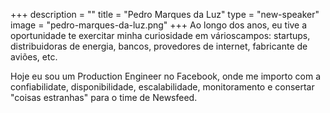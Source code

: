 +++
description = ""
title = "Pedro Marques da Luz"
type = "new-speaker"
image = "pedro-marques-da-luz.png"
+++
Ao longo dos anos, eu tive a oportunidade te exercitar minha curiosidade em várioscampos: startups, distribuidoras de energia, bancos, provedores de internet, fabricante de aviões, etc.

Hoje eu sou um Production Engineer no Facebook, onde me importo com a confiabilidate, disponibilidade, escalabilidade, monitoramento e consertar "coisas estranhas" para o time de Newsfeed.